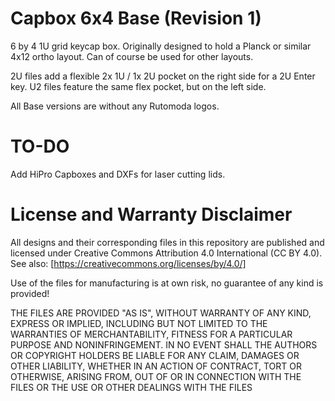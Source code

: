 Capbox 6x4 Base (Revision 1)
===
6 by 4 1U grid keycap box. Originally designed to hold a Planck or similar 4x12 ortho layout. Can of course be used for other layouts.

2U files add a flexible 2x 1U / 1x 2U pocket on the right side for a 2U Enter key. U2 files feature the same flex pocket, but on the left side.

All Base versions are without any Rutomoda logos.

TO-DO
===
Add HiPro Capboxes and DXFs for laser cutting lids.


License and Warranty Disclaimer
===
All designs and their corresponding files in this repository are published and licensed under Creative Commons Attribution 4.0 International (CC BY 4.0). See also: [https://creativecommons.org/licenses/by/4.0/]

Use of the files for manufacturing is at own risk, no guarantee of any kind is provided!

THE FILES ARE PROVIDED "AS IS", WITHOUT WARRANTY OF ANY KIND, EXPRESS OR IMPLIED, INCLUDING BUT NOT LIMITED TO THE WARRANTIES OF MERCHANTABILITY, FITNESS FOR A PARTICULAR PURPOSE AND NONINFRINGEMENT. IN NO EVENT SHALL THE AUTHORS OR COPYRIGHT HOLDERS BE LIABLE FOR ANY CLAIM, DAMAGES OR OTHER LIABILITY, WHETHER IN AN ACTION OF CONTRACT, TORT OR OTHERWISE, ARISING FROM, OUT OF OR IN CONNECTION WITH THE FILES OR THE USE OR OTHER DEALINGS WITH THE FILES
